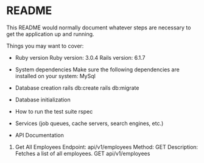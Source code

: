 # README

This README would normally document whatever steps are necessary to get the
application up and running.

Things you may want to cover:

* Ruby version
  Ruby version: 3.0.4
  Rails version: 6.1.7

* System dependencies
  Make sure the following dependencies are installed on your system:
  MySql

* Database creation
  rails db:create
  rails db:migrate

* Database initialization

* How to run the test suite
 rspec
* Services (job queues, cache servers, search engines, etc.)

* API Documentation

1. Get All Employees
Endpoint: api/v1/employees
Method: GET
Description: Fetches a list of all employees.
GET api/v1/employees

